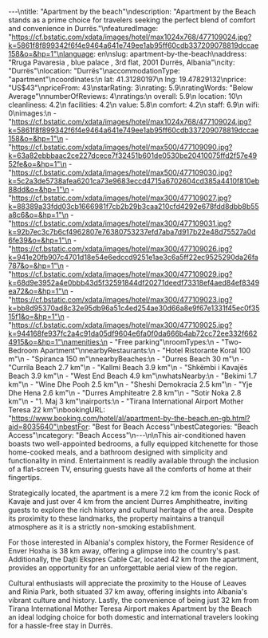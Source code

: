 ---\ntitle: "Apartment by the beach"\ndescription: "Apartment by the Beach stands as a prime choice for travelers seeking the perfect blend of comfort and convenience in Durrës."\nfeaturedImage: "https://cf.bstatic.com/xdata/images/hotel/max1024x768/477109024.jpg?k=5861f8f899342f6f4e9464a641e749ee1ab95ff60cdb337209078819dccae158&o=&hp=1"\nlanguage: en\nslug: apartment-by-the-beach\naddress: "Rruga Pavaresia , blue palace , 3rd flat, 2001 Durrës, Albania"\ncity: "Durrës"\nlocation: "Durrës"\naccommodationType: "apartment"\ncoordinates:\n  lat: 41.31280197\n  lng: 19.47829132\nprice: "US$43"\npriceFrom: 43\nstarRating: 3\nrating: 5.9\nratingWords: "Below Average"\nnumberOfReviews: 4\nratings:\n  overall: 5.9\n  location: 10\n  cleanliness: 4.2\n  facilities: 4.2\n  value: 5.8\n  comfort: 4.2\n  staff: 6.9\n  wifi: 0\nimages:\n  - "https://cf.bstatic.com/xdata/images/hotel/max1024x768/477109024.jpg?k=5861f8f899342f6f4e9464a641e749ee1ab95ff60cdb337209078819dccae158&o=&hp=1"\n  - "https://cf.bstatic.com/xdata/images/hotel/max500/477109090.jpg?k=63a82ebbbaac2ce227dcece7f32451b601de0530be20410075ffd2f57e4952fe&o=&hp=1"\n  - "https://cf.bstatic.com/xdata/images/hotel/max500/477109030.jpg?k=5c2a3de5738afea6201ca73e9683eccd4715a6702604cd385a4410f810eb88dd&o=&hp=1"\n  - "https://cf.bstatic.com/xdata/images/hotel/max300/477109027.jpg?k=88389a33fdd03cb1666981f7cb2b29b3caa210cfd4292e678fdd8dbb8b55a8c6&o=&hp=1"\n  - "https://cf.bstatic.com/xdata/images/hotel/max300/477109031.jpg?k=92b7ec3c7b6cf4962807e76380753237efd7aba7d917b22e48d75527a0d6fe39&o=&hp=1"\n  - "https://cf.bstatic.com/xdata/images/hotel/max300/477109026.jpg?k=941e20fb907c4701d18e54e6edccd9251e1ae3c6a5ff22ec9525290da26fa787&o=&hp=1"\n  - "https://cf.bstatic.com/xdata/images/hotel/max300/477109029.jpg?k=68d9e3952a4e0bbb43d5f32591844df20271deedf73318ef4aed84ef8349ea72&o=&hp=1"\n  - "https://cf.bstatic.com/xdata/images/hotel/max300/477109023.jpg?k=bb8d95370ad8c32e95db96a51c4ed254ae30d66a8e9f67e1331f45ec0f3515f1&o=&hp=1"\n  - "https://cf.bstatic.com/xdata/images/hotel/max300/477109025.jpg?k=944168fe937fc2a4c91da05df9604e6fa0f0da666b4ab72cc72ee332f6624915&o=&hp=1"\namenities:\n  - "Free parking"\nroomTypes:\n  - "Two-Bedroom Apartment"\nnearbyRestaurants:\n  - "Hotel Ristorante Koral 100 m"\n  - "Spiranca 150 m"\nnearbyBeaches:\n  - "Durres Beach 30 m"\n  - "Currila Beach 2.7 km"\n  - "Kallmi Beach 3.9 km"\n  - "Shkëmbi i Kavajës Beach 3.9 km"\n  - "West End Beach 4.9 km"\nwhatsNearby:\n  - "Bekimi 1.7 km"\n  - "Wine Dhe Pooh 2.5 km"\n  - "Sheshi Demokracia 2.5 km"\n  - "Yje Dhe Hena 2.6 km"\n  - "Durres Amphiteatre 2.8 km"\n  - "Sotir Noka 2.8 km"\n  - "1. Maj 3 km"\nairports:\n  - "Tirana International Airport Mother Teresa 22 km"\nbookingURL: "https://www.booking.com/hotel/al/apartment-by-the-beach.en-gb.html?aid=8035640"\nbestFor: "Best for Beach Access"\nbestCategories: "Beach Access"\ncategory: "Beach Access"\n---\n\nThis air-conditioned haven boasts two well-appointed bedrooms, a fully equipped kitchenette for those home-cooked meals, and a bathroom designed with simplicity and functionality in mind. Entertainment is readily available through the inclusion of a flat-screen TV, ensuring guests have all the comforts of home at their fingertips.

Strategically located, the apartment is a mere 7.2 km from the iconic Rock of Kavaje and just over 4 km from the ancient Durres Amphitheatre, inviting guests to explore the rich history and cultural heritage of the area. Despite its proximity to these landmarks, the property maintains a tranquil atmosphere as it is a strictly non-smoking establishment.

For those interested in Albania's complex history, the Former Residence of Enver Hoxha is 38 km away, offering a glimpse into the country's past. Additionally, the Dajti Ekspres Cable Car, located 42 km from the apartment, provides an opportunity for an unforgettable aerial view of the region.

Cultural enthusiasts will appreciate the proximity to the House of Leaves and Rinia Park, both situated 37 km away, offering insights into Albania's vibrant culture and history. Lastly, the convenience of being just 32 km from Tirana International Mother Teresa Airport makes Apartment by the Beach an ideal lodging choice for both domestic and international travelers looking for a hassle-free stay in Durrës.
